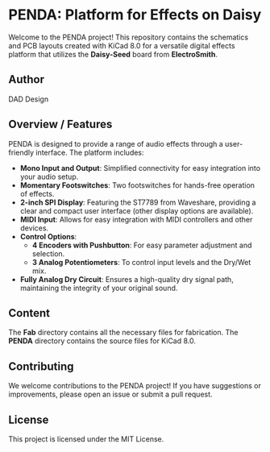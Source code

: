 # PENDA: Platform for Effects on Daisy

Welcome to the PENDA project! This repository contains the schematics and PCB layouts created with KiCad 8.0 for a versatile digital effects platform that utilizes the **Daisy-Seed** board from **ElectroSmith**.

## Author

DAD Design

## Overview / Features

PENDA is designed to provide a range of audio effects through a user-friendly interface. The platform includes:

- **Mono Input and Output**: Simplified connectivity for easy integration into your audio setup.
- **Momentary Footswitches**: Two footswitches for hands-free operation of effects.
- **2-inch SPI Display**: Featuring the ST7789 from Waveshare, providing a clear and compact user interface (other display options are available).
- **MIDI Input**: Allows for easy integration with MIDI controllers and other devices.
- **Control Options**:
  - **4 Encoders with Pushbutton**: For easy parameter adjustment and selection.
  - **3 Analog Potentiometers**: To control input levels and the Dry/Wet mix.
- **Fully Analog Dry Circuit**: Ensures a high-quality dry signal path, maintaining the integrity of your original sound.

## Content

The **Fab** directory contains all the necessary files for fabrication.
The **PENDA** directory contains the source files for KiCad 8.0.

## Contributing

We welcome contributions to the PENDA project! If you have suggestions or improvements, please open an issue or submit a pull request.

## License

This project is licensed under the MIT License.

